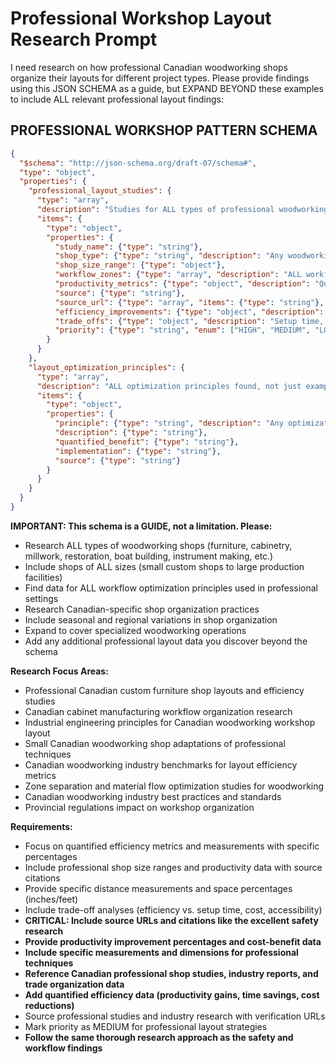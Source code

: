 # Professional Workshop Layout Research Prompt

I need research on how professional Canadian woodworking shops organize their layouts for different project types. Please provide findings using this JSON SCHEMA as a guide, but EXPAND BEYOND these examples to include ALL relevant professional layout findings:

## PROFESSIONAL WORKSHOP PATTERN SCHEMA

```json
{
  "$schema": "http://json-schema.org/draft-07/schema#",
  "type": "object",
  "properties": {
    "professional_layout_studies": {
      "type": "array",
      "description": "Studies for ALL types of professional woodworking shops, not just examples",
      "items": {
        "type": "object",
        "properties": {
          "study_name": {"type": "string"},
          "shop_type": {"type": "string", "description": "Any woodworking shop type (furniture, cabinetry, millwork, restoration, etc.)"},
          "shop_size_range": {"type": "object"},
          "workflow_zones": {"type": "array", "description": "ALL workflow zones found"},
          "productivity_metrics": {"type": "object", "description": "Quantified productivity data"},
          "source": {"type": "string"},
          "source_url": {"type": "array", "items": {"type": "string"}, "description": "Source URLs for verification"},
          "efficiency_improvements": {"type": "object", "description": "Measured efficiency gains and cost savings"},
          "trade_offs": {"type": "object", "description": "Setup time, cost, accessibility impacts"},
          "priority": {"type": "string", "enum": ["HIGH", "MEDIUM", "LOW"]}
        }
      }
    },
    "layout_optimization_principles": {
      "type": "array",
      "description": "ALL optimization principles found, not just examples",
      "items": {
        "type": "object",
        "properties": {
          "principle": {"type": "string", "description": "Any optimization principle"},
          "description": {"type": "string"},
          "quantified_benefit": {"type": "string"},
          "implementation": {"type": "string"},
          "source": {"type": "string"}
        }
      }
    }
  }
}
```

**IMPORTANT: This schema is a GUIDE, not a limitation. Please:**
- Research ALL types of woodworking shops (furniture, cabinetry, millwork, restoration, boat building, instrument making, etc.)
- Include shops of ALL sizes (small custom shops to large production facilities)
- Find data for ALL workflow optimization principles used in professional settings
- Research Canadian-specific shop organization practices
- Include seasonal and regional variations in shop organization
- Expand to cover specialized woodworking operations
- Add any additional professional layout data you discover beyond the schema

**Research Focus Areas:**
- Professional Canadian custom furniture shop layouts and efficiency studies
- Canadian cabinet manufacturing workflow organization research
- Industrial engineering principles for Canadian woodworking workshop layout
- Small Canadian woodworking shop adaptations of professional techniques
- Canadian woodworking industry benchmarks for layout efficiency metrics
- Zone separation and material flow optimization studies for woodworking
- Canadian woodworking industry best practices and standards
- Provincial regulations impact on workshop organization

**Requirements:**
- Focus on quantified efficiency metrics and measurements with specific percentages
- Include professional shop size ranges and productivity data with source citations
- Provide specific distance measurements and space percentages (inches/feet)
- Include trade-off analyses (efficiency vs. setup time, cost, accessibility)
- **CRITICAL: Include source URLs and citations like the excellent safety research**
- **Provide productivity improvement percentages and cost-benefit data**
- **Include specific measurements and dimensions for professional techniques**
- **Reference Canadian professional shop studies, industry reports, and trade organization data**
- **Add quantified efficiency data (productivity gains, time savings, cost reductions)**
- Source professional studies and industry research with verification URLs
- Mark priority as MEDIUM for professional layout strategies
- **Follow the same thorough research approach as the safety and workflow findings**